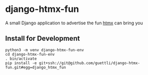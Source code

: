 # django-htmx-fun
A small Django application to advertise the fun [htmx](//htmx.org) can bring you 

## Install for Development

```
python3 -m venv django-htmx-fun-env
cd django-htmx-fun-env
. bin/activate
pip install -e git+ssh://git@github.com/guettli/django-htmx-fun.git#egg=django_htmx_fun
```

